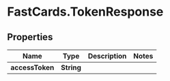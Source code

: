 # FastCards.TokenResponse

## Properties

Name | Type | Description | Notes
------------ | ------------- | ------------- | -------------
**accessToken** | **String** |  | 


